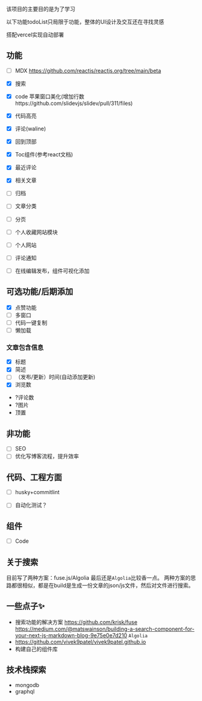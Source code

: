 该项目的主要目的是为了学习

以下功能todoList只局限于功能，整体的UI设计及交互还在寻找灵感

搭配vercel实现自动部署
## 功能
- [ ] MDX https://github.com/reactjs/reactjs.org/tree/main/beta
- [x] 搜索
- [x] code 苹果窗口美化(增加行数https://github.com/slidevjs/slidev/pull/311/files)
- [x] 代码高亮
- [x] 评论(waline)
- [x] 回到顶部
- [x] Toc组件(参考react文档)
- [x] 最近评论
- [x] 相关文章
- [ ] 归档
- [ ] 文章分类
- [ ] 分页
- [ ] 个人收藏网站模块
- [ ] 个人网站
- [ ] 评论通知
- [ ] 在线编辑发布，组件可视化添加


## 可选功能/后期添加
- [x] 点赞功能
- [ ] 多窗口
- [ ] 代码一键复制
- [ ] 懒加载
  
### 文章包含信息
- [x] 标题
- [x] 简述
- [ ] （发布/更新）时间(自动添加更新)
- [x] 浏览数
- ?评论数
- ?图片
- 顶置

## 非功能
- [ ] SEO
- [ ] 优化写博客流程，提升效率

## 代码、工程方面
- [ ] husky+commitlint
- [ ] 自动化测试？


## 组件
- [ ] Code

## 关于搜索
目前写了两种方案：fuse.js/Algolia
最后还是`Algolia`比较香一点。
两种方案的思路都很相似，都是在build是生成一份文章的json/js文件，然后对文件进行搜索。

## 一些点子✨
- 搜索功能的解决方案
  https://github.com/krisk/fuse
  https://medium.com/@matswainson/building-a-search-component-for-your-next-js-markdown-blog-9e75e0e7d210
  `Algolia`
- https://github.com/vivek9patel/vivek9patel.github.io
- 构建自己的组件库

## 技术栈探索
- mongodb
- graphql
